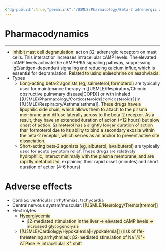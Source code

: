 ```yaml
---
{"dg-publish":true,"permalink":"/USMLE/Pharmacology/Beta-2 adrenergic agonists/"}
---
```


# Pharmacodynamics
---
- <span style="background:rgba(240, 200, 0, 0.2)">Inhibit mast cell degranulation</span>: act on β2-adrenergic receptors on mast cells. This interaction increases intracellular cAMP levels. The elevated cAMP levels activate the cAMP-PKA signaling pathway, suppressing IgE/antigen-dependent signaling and reducing calcium influx, which is essential for degranulation. <span style="background:rgba(240, 200, 0, 0.2)">Related to using epinephrine on anaphylaxis.</span>
- Types
	- <span style="background:rgba(240, 200, 0, 0.2)">Long-acting beta-2 agonists (eg, salmeterol, formoterol)</span> are typically used for maintenance therapy in [[USMLE/Respiratory/Chronic obstructive pulmonary disease\|COPD]] or with inhaled [[USMLE/Pharmacology/Corticosteroids\|corticosteroids]] in [[USMLE/Respiratory/Asthma\|asthma]].  <span style="background:rgba(240, 200, 0, 0.2)">These drugs have a lipophilic side chain, which allows them to attach to the plasma membrane and diffuse laterally across to the beta-2 receptor.  As a result, they have an extended duration of action (≥12 hours) but slow onset of action.</span>  <span style="background:rgba(240, 200, 0, 0.2)">Salmeterol has a slightly longer duration of action than formoterol due to its ability to bind a secondary exosite within the beta-2 receptor, which serves as an anchor to prevent active site dissociation.</span>
	- <span style="background:rgba(240, 200, 0, 0.2)">Short-acting beta-2 agonists (eg, albuterol, levalbuterol)</span> are typically used for acute symptom relief.  These drugs are relatively <span style="background:rgba(240, 200, 0, 0.2)">hydrophilic, interact minimally with the plasma membrane, and are rapidly metabolized</span>, explaining their rapid onset (minutes) and short duration of action (4-6 hours)
# Adverse effects
- Cardiac: ventricular arrhythmias, tachycardia
- Central nervous system/muscular: <span style="background:rgba(240, 200, 0, 0.2)">[[USMLE/Neurology/Tremor\|tremor]]</span>
- Electrolytes
	- <span style="background:rgba(240, 200, 0, 0.2)">Hyperglycemia</span> 
		- <span style="background:rgba(240, 200, 0, 0.2)">β2-mediated stimulation in the liver → elevated cAMP levels → increased glycogenolysis</span>
	- <span style="background:rgba(240, 200, 0, 0.2)">[[USMLE/Cardiology/Hypokalemia\|Hypokalemia]] (risk of life-threatening arrhythmias): β2-mediated stimulation of Na<sup>+</sup>/K<sup>+</sup>-ATPase → intracellular K<sup>+</sup> shift </span>

